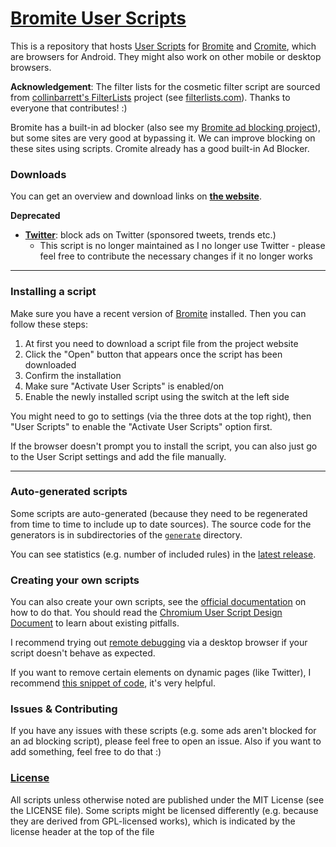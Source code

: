 # [Bromite User Scripts](https://userscripts.010.one)
This is a repository that hosts [User Scripts](https://github.com/bromite/bromite/wiki/UserScripts) for [Bromite](https://www.bromite.org/) and [Cromite](https://www.cromite.org/), which are browsers for Android. They might also work on other mobile or desktop browsers.

**Acknowledgement**: The filter lists for the cosmetic filter script are sourced from [collinbarrett's FilterLists](https://github.com/collinbarrett/FilterLists) project (see [filterlists.com](https://filterlists.com)). Thanks to everyone that contributes! :)

Bromite has a built-in ad blocker (also see my [Bromite ad blocking project](https://github.com/xarantolus/filtrite)), but some sites are very good at bypassing it. We can improve blocking on these sites using scripts. Cromite already has a good built-in Ad Blocker.

### Downloads
You can get an overview and download links on [**the website**](https://userscripts.010.one).


**Deprecated**
* [**Twitter**](https://github.com/xarantolus/bromite-userscripts/releases/latest/download/twitter.user.js): block ads on Twitter (sponsored tweets, trends etc.)
  * This script is no longer maintained as I no longer use Twitter - please feel free to contribute the necessary changes if it no longer works


---

### Installing a script
Make sure you have a recent version of [Bromite](https://www.bromite.org/) installed. Then you can follow these steps:
1. At first you need to download a script file from the project website
2. Click the "Open" button that appears once the script has been downloaded
3. Confirm the installation
4. Make sure "Activate User Scripts" is enabled/on
5. Enable the newly installed script using the switch at the left side

You might need to go to settings (via the three dots at the top right), then "User Scripts" to enable the "Activate User Scripts" option first.

If the browser doesn't prompt you to install the script, you can also just go to the User Script settings and add the file manually.

---

### Auto-generated scripts
Some scripts are auto-generated (because they need to be regenerated from time to time to include up to date sources). The source code for the generators is in subdirectories of the [`generate`](generate/) directory.

You can see statistics (e.g. number of included rules) in the [latest release](https://github.com/xarantolus/bromite-userscripts/releases/latest).

### Creating your own scripts
You can also create your own scripts, see the [official documentation](https://github.com/bromite/bromite/wiki/UserScripts) on how to do that. You should read the [Chromium User Script Design Document](https://www.chromium.org/developers/design-documents/user-scripts) to learn about existing pitfalls.

I recommend trying out [remote debugging](https://developer.chrome.com/docs/devtools/remote-debugging/) via a desktop browser if your script doesn't behave as expected.

If you want to remove certain elements on dynamic pages (like Twitter), I recommend [this snippet of code](http://ryanmorr.com/using-mutation-observers-to-watch-for-element-availability/), it's very helpful.


### Issues & Contributing
If you have any issues with these scripts (e.g. some ads aren't blocked for an ad blocking script), please feel free to open an issue. Also if you want to add something, feel free to do that :)


### [License](LICENSE)
All scripts unless otherwise noted are published under the MIT License (see the LICENSE file). Some scripts might be licensed differently (e.g. because they are derived from GPL-licensed works), which is indicated by the license header at the top of the file
